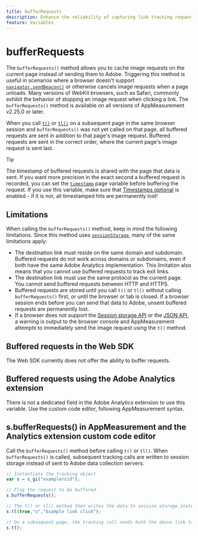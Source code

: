 ```yaml
---
title: bufferRequests
description: Enhance the reliability of capturing link tracking requests for browsers that immediately unload the page.
feature: Variables
---
```

# bufferRequests

The `bufferRequests()` method allows you to cache image requests on the current page instead of sending them to Adobe. Triggering this method is useful in scenarios where a browser doesn't support [`navigator.sendBeacon()`](https://developer.mozilla.org/en-US/docs/Web/API/Navigator/sendBeacon) or otherwise cancels image requests when a page unloads. Many versions of WebKit browsers, such as Safari, commonly exhibit the behavior of stopping an image request when clicking a link. The `bufferRequests()` method is available on all versions of AppMeasurement v2.25.0 or later.

When you call [`t()`](t-method.md) or [`tl()`](tl-method.md) on a subsequent page in the same browser session and `bufferRequests()` was not yet called on that page, all buffered requests are sent in addition to that page's image request. Buffered requests are sent in the correct order, where the current page's image request is sent last.

>[!TIP]
>
>The timestamp of buffered requests is shared with the page that data is sent. If you want more precision in the exact second a buffered request is recorded, you can set the [`timestamp`](../page-vars/timestamp.md) page variable before buffering the request. If you use this variable, make sure that [Timestamps optional](/help/technotes/timestamps-optional.md) is enabled - if it is not, all timestamped hits are permanently lost!

## Limitations

When calling the `bufferRequests()` method, keep in mind the following limitations. Since this method uses [`sessionStorage`](https://developer.mozilla.org/en-US/docs/Web/API/Web_Storage_API), many of the same limitations apply:

* The destination link must reside on the same domain and subdomain. Buffered requests do not work across domains or subdomains, even if both have the same Adobe Analytics implementation. This limitation also means that you cannot use buffered requests to track exit links.
* The destination link must use the same protocol as the current page. You cannot send buffered requests between HTTP and HTTPS.
* Buffered requests are stored until you call `t()` or `tl()` without calling `bufferRequests()` first, or until the browser or tab is closed. If a browser session ends before you can send that data to Adobe, unsent buffered requests are permanently lost.
* If a browser does not support the [Session storage API](https://developer.mozilla.org/en-US/docs/Web/API/Web_Storage_API) or the [JSON API](https://developer.mozilla.org/en-US/docs/Web/JavaScript/Reference/Global_Objects/JSON), a warning is output to the browser console and AppMeasurement attempts to immediately send the image request using the `t()` method.

## Buffered requests in the Web SDK

The Web SDK currently does not offer the ability to buffer requests.

## Buffered requests using the Adobe Analytics extension

There is not a dedicated field in the Adobe Analytics extension to use this variable. Use the custom code editor, following AppMeasurement syntax.

## s.bufferRequests() in AppMeasurement and the Analytics extension custom code editor

Call the `bufferRequests()` method before calling `t()` or `tl()`. When `bufferRequests()` is called, subsequent tracking calls are written to session storage instead of sent to Adobe data collection servers.

```js
// Instantiate the tracking object
var s = s_gi("examplersid");

// Flag the request to be buffered
s.bufferRequests();

// The t() or tl() method then writes the data to session storage instead of sending it to Adobe
s.tl(true,"o","Example link click");

// On a subsequent page, the tracking call sends both the above link tracking call and the page view call
s.t();
```

<!-- TODO: insert a link to this page in AppMeasurement release notes, and also add content to Analytics release notes -->